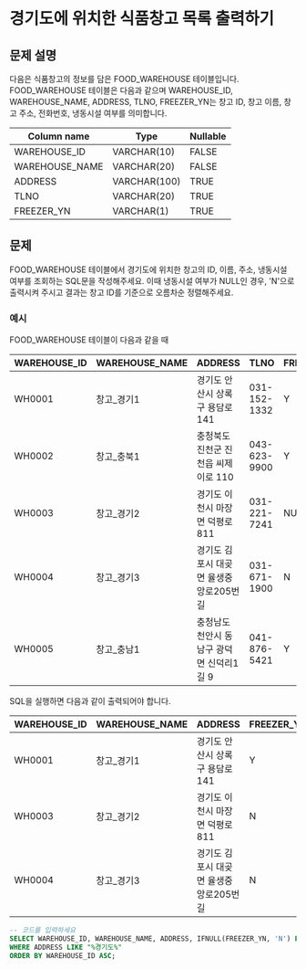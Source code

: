 # 경기도에 위치한 식품창고 목록 출력하기

## 문제 설명
다음은 식품창고의 정보를 담은 FOOD_WAREHOUSE 테이블입니다. FOOD_WAREHOUSE 테이블은 다음과 같으며 WAREHOUSE_ID, WAREHOUSE_NAME, ADDRESS, TLNO, FREEZER_YN는 창고 ID, 창고 이름, 창고 주소, 전화번호, 냉동시설 여부를 의미합니다.

| Column name  | Type        | Nullable |
|--------------|-------------|----------|
| WAREHOUSE_ID | VARCHAR(10) | FALSE    |
| WAREHOUSE_NAME | VARCHAR(20) | FALSE    |
| ADDRESS      | VARCHAR(100) | TRUE     |
| TLNO         | VARCHAR(20)  | TRUE     |
| FREEZER_YN   | VARCHAR(1)  | TRUE     |

## 문제
FOOD_WAREHOUSE 테이블에서 경기도에 위치한 창고의 ID, 이름, 주소, 냉동시설 여부를 조회하는 SQL문을 작성해주세요. 이때 냉동시설 여부가 NULL인 경우, 'N'으로 출력시켜 주시고 결과는 창고 ID를 기준으로 오름차순 정렬해주세요.

### 예시
FOOD_WAREHOUSE 테이블이 다음과 같을 때

| WAREHOUSE_ID | WAREHOUSE_NAME | ADDRESS                                  | TLNO         | FREEZER_YN |
|--------------|----------------|------------------------------------------|--------------|------------|
| WH0001       | 창고_경기1   | 경기도 안산시 상록구 용담로 141 | 031-152-1332 | Y          |
| WH0002       | 창고_충북1   | 충청북도 진천군 진천읍 씨제이로 110 | 043-623-9900 | Y          |
| WH0003       | 창고_경기2   | 경기도 이천시 마장면 덕평로 811 | 031-221-7241 | NULL       |
| WH0004       | 창고_경기3   | 경기도 김포시 대곶면 율생중앙로205번길 | 031-671-1900 | N          |
| WH0005       | 창고_충남1   | 충청남도 천안시 동남구 광덕면 신덕리1길 9 | 041-876-5421 | Y          |

SQL을 실행하면 다음과 같이 출력되어야 합니다.

| WAREHOUSE_ID | WAREHOUSE_NAME | ADDRESS                                  | FREEZER_YN |
|--------------|----------------|------------------------------------------|------------|
| WH0001       | 창고_경기1   | 경기도 안산시 상록구 용담로 141 | Y          |
| WH0003       | 창고_경기2   | 경기도 이천시 마장면 덕평로 811 | N          |
| WH0004       | 창고_경기3   | 경기도 김포시 대곶면 율생중앙로205번길 | N          |

```sql
-- 코드를 입력하세요
SELECT WAREHOUSE_ID, WAREHOUSE_NAME, ADDRESS, IFNULL(FREEZER_YN, 'N') FROM FOOD_WAREHOUSE
WHERE ADDRESS LIKE "%경기도%"
ORDER BY WAREHOUSE_ID ASC;
```